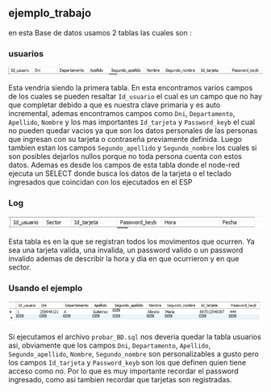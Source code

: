 ## ejemplo_trabajo

en esta Base de datos usamos 2 tablas las cuales son :

### usuarios

![1erusuarios](./imgs/tablausuarios2.JPG)

Esta vendria siendo la primera tabla. En esta encontramos varios campos de los cuales se pueden resaltar `Id_usuario` el cual es un campo que no hay que completar debido a que es nuestra clave primaria y es auto incremental, ademas encontramos campos como `Dni`, `Departamento`, `Apellido`, `Nombre` y los mas importantes `Id_tarjeta` y `Password_keyb` el cual no pueden quedar vacios ya que son los datos personales de las personas que ingresan con su tarjeta o contraseña previamente definida. Luego tambien estan los campos `Segundo_apellido` y `Segundo_nombre` los cuales si son posibles dejarlos nullos porque no toda persona cuenta con estos datos. Ademas es desde los campos de esta tabla donde el node-red ejecuta un SELECT donde busca los datos de la tarjeta o el teclado ingresados que coincidan con los ejecutados en el ESP

### Log

![2dousuarios](./imgs/tablausuarios3.JPG)

Esta tabla es en la que se registran todos los movimentos que ocurren. Ya sea una tarjeta valida, una invalida, un password valido o un password invalido ademas de describir la hora y dia en que ocurrieron y en que sector.

### Usando el ejemplo

![3erusuarios](./imgs/tablausuarios1.JPG)

Si ejecutamos el archivo `probar_BD.sql` nos deveria quedar la tabla usuarios asi, obviamente que los campos `Dni`, `Departamento`, `Apellido`, `Segundo_apellido`, `Nombre`, `Segundo_nombre` son personalizables a gusto pero los campos `Id_tarjeta` y `Password_keyb` son los que definen quien tiene acceso como no. Por lo que es muy importante recordar el password ingresado, como asi tambien recordar que tarjetas son registradas.
